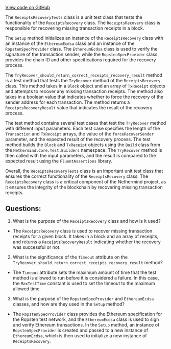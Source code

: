 [View code on GitHub](https://github.com/nethermindeth/nethermind/Nethermind.Blockchain.Test/Receipts/ReceiptsRecoveryTests.cs)

The `ReceiptsRecoveryTests` class is a unit test class that tests the functionality of the `ReceiptsRecovery` class. The `ReceiptsRecovery` class is responsible for recovering missing transaction receipts in a block. 

The `Setup` method initializes an instance of the `ReceiptsRecovery` class with an instance of the `EthereumEcdsa` class and an instance of the `RopstenSpecProvider` class. The `EthereumEcdsa` class is used to verify the signature of the transaction sender, while the `RopstenSpecProvider` class provides the chain ID and other specifications required for the recovery process.

The `TryRecover_should_return_correct_receipts_recovery_result` method is a test method that tests the `TryRecover` method of the `ReceiptsRecovery` class. This method takes in a `Block` object and an array of `TxReceipt` objects and attempts to recover any missing transaction receipts. The method also takes in a boolean value that indicates whether to force the recovery of the sender address for each transaction. The method returns a `ReceiptsRecoveryResult` value that indicates the result of the recovery process.

The test method contains several test cases that test the `TryRecover` method with different input parameters. Each test case specifies the length of the `Transaction` and `TxReceipt` arrays, the value of the `forceRecoverSender` parameter, and the expected result of the recovery process. The test method builds the `Block` and `TxReceipt` objects using the `Build` class from the `Nethermind.Core.Test.Builders` namespace. The `TryRecover` method is then called with the input parameters, and the result is compared to the expected result using the `FluentAssertions` library.

Overall, the `ReceiptsRecoveryTests` class is an important unit test class that ensures the correct functionality of the `ReceiptsRecovery` class. The `ReceiptsRecovery` class is a critical component of the Nethermind project, as it ensures the integrity of the blockchain by recovering missing transaction receipts.
## Questions: 
 1. What is the purpose of the `ReceiptsRecovery` class and how is it used?
- The `ReceiptsRecovery` class is used to recover missing transaction receipts for a given block. It takes in a block and an array of receipts, and returns a `ReceiptsRecoveryResult` indicating whether the recovery was successful or not.

2. What is the significance of the `Timeout` attribute on the `TryRecover_should_return_correct_receipts_recovery_result` method?
- The `Timeout` attribute sets the maximum amount of time that the test method is allowed to run before it is considered a failure. In this case, the `MaxTestTime` constant is used to set the timeout to the maximum allowed time.

3. What is the purpose of the `RopstenSpecProvider` and `EthereumEcdsa` classes, and how are they used in the `Setup` method?
- The `RopstenSpecProvider` class provides the Ethereum specification for the Ropsten test network, and the `EthereumEcdsa` class is used to sign and verify Ethereum transactions. In the `Setup` method, an instance of `RopstenSpecProvider` is created and passed to a new instance of `EthereumEcdsa`, which is then used to initialize a new instance of `ReceiptsRecovery`.